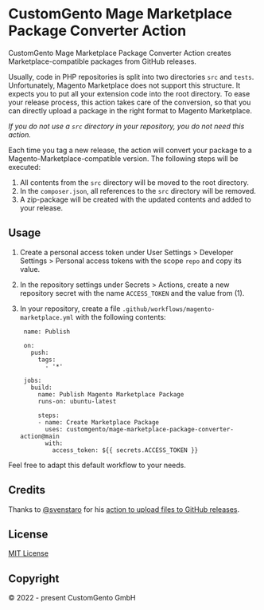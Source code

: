 # CustomGento Mage Marketplace Package Converter Action

CustomGento Mage Marketplace Package Converter Action creates Marketplace-compatible packages from GitHub releases.

Usually, code in PHP repositories is split into two directories `src` and `tests`. Unfortunately, Magento Marketplace does not support this structure. It expects you to put all your extension code into the root directory. To ease your release process, this action takes care of the conversion, so that you can directly upload a package in the right format to Magento Marketplace.

_If you do not use a `src` directory in your repository, you do not need this action._

Each time you tag a new release, the action will convert your package to a Magento-Marketplace-compatible version. The following steps will be executed:

1. All contents from the `src` directory will be moved to the root directory.
2. In the `composer.json`, all references to the `src` directory will be removed.
3. A zip-package will be created with the updated contents and added to your release.


## Usage

1. Create a personal access token under User Settings > Developer Settings > Personal access tokens with the scope `repo` and copy its value.
2. In the repository settings under Secrets > Actions, create a new repository secret with the name `ACCESS_TOKEN` and the value from (1).
3. In your repository, create a file `.github/workflows/magento-marketplace.yml` with the following contents:

        name: Publish

        on:
          push:
            tags:
              - '*'

        jobs:
          build:
            name: Publish Magento Marketplace Package
            runs-on: ubuntu-latest

            steps:
            - name: Create Marketplace Package
              uses: customgento/mage-marketplace-package-converter-action@main
              with:
                access_token: ${{ secrets.ACCESS_TOKEN }}

Feel free to adapt this default workflow to your needs.


## Credits

Thanks to [@svenstaro](https://github.com/svenstaro) for his [action to upload files to GitHub releases](https://github.com/svenstaro/upload-release-action).


## License

[MIT License](https://github.com/customgento/mage-marketplace-package-converter-action/blob/main/LICENSE)


## Copyright
&copy; 2022 - present CustomGento GmbH
